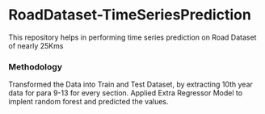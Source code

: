 # RoadDataset-TimeSeriesPrediction
This repository helps in performing time series prediction on Road Dataset of nearly 25Kms

### Methodology
Transformed the Data into Train and Test Dataset, by extracting 10th year data for para 9-13 for every section.
Applied Extra Regressor Model to implent random forest and predicted the values.

